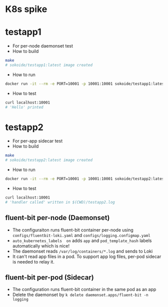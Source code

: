 # K8s spike

# testapp1

* For per-node daemonset test
* How to build

```sh
make
# sokoide/testapp1:latest image created
```

* How to run

```sh
docker run -it --rm -e PORT=10001 -p 10001:10001 sokoide/testapp1:latest
```

* How to test

```sh
curl localhost:10001
# 'Hello' printed
```

# testapp2

* For per-app sidecar test
* How to build

```sh
make
# sokoide/testapp2:latest image created
```

* How to run

```sh
docker run -it --rm -e PORT=10001 -p 10001:10001 sokoide/testapp2:latest
```

* How to test

```sh
curl localhost:10001
# 'handler called' written in $(CWD)/testapp2.log
```

## fluent-bit per-node (Daemonset)

* The configuraiton runs fluent-bit container per-node using `configs/fluentbit-loki.yaml` and `configs/logging.configmap.yaml`
* `auto_kubernetes_labels  on` adds `app` and `pod_template_hash` labels automatically which is nice!
* The daemonset reads `/var/log/containers/*.log` and sends to Loki
* It can't read app files in a pod. To support app log files, per-pod sidecar is needed to relay it.

## fluent-bit per-pod (Sidecar)

* The configuration runs fluent-bit container in the same pod as an app
* Delete the daemonset by `k delete daemonset.apps/fluent-bit -n logging`
